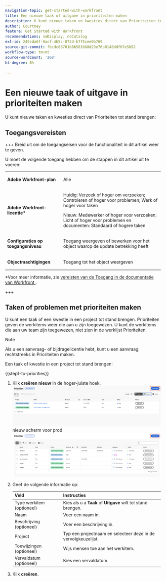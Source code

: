```yaml
---
navigation-topic: get-started-with-workfront
title: Een nieuwe taak of uitgave in prioriteiten maken
description: U kunt nieuwe taken en kwesties direct van Prioriteiten tot stand brengen.
author: Courtney
feature: Get Started with Workfront
recommendations: noDisplay, noCatalog
exl-id: 240cda0f-0acf-4b5c-872d-b7f5cee0b769
source-git-commit: fbcdc88701b8b501b68d29e76b0148ddf07e5b52
workflow-type: tm+mt
source-wordcount: '268'
ht-degree: 0%

---
```


# Een nieuwe taak of uitgave in prioriteiten maken

U kunt nieuwe taken en kwesties direct van Prioriteiten tot stand brengen:

## Toegangsvereisten

+++ Breid uit om de toegangseisen voor de functionaliteit in dit artikel weer te geven.

U moet de volgende toegang hebben om de stappen in dit artikel uit te voeren:

<table style="table-layout:auto"> 
 <col> 
 </col> 
 <col> 
 </col> 
 <tbody> 
  <tr> 
   <td role="rowheader"><strong>Adobe Workfront-plan</strong></td> 
   <td> <p>Alle</p> </td> 
  </tr> 
  <tr> 
   <td role="rowheader"><strong>Adobe Workfront-licentie*</strong></td> 
   <td> 
   <p>Huidig: Verzoek of hoger om verzoeken; Controleren of hoger voor problemen; Werk of hoger voor taken</p>
   <p>Nieuw: Medewerker of hoger voor verzoeken; Licht of hoger voor problemen en documenten: Standaard of hogere taken</p> 
   </td> 
  </tr> 
  <tr> 
   <td role="rowheader"><strong>Configuraties op toegangsniveau</strong></td> 
   <td> <p>Toegang weergeven of bewerken voor het object waarop de update betrekking heeft</p></td> 
  </tr> 
  <tr> 
   <td role="rowheader"><strong>Objectmachtigingen</strong></td> 
   <td> <p>Toegang tot het object weergeven</p></td> 
  </tr> 
 </tbody> 
</table>

*Voor meer informatie, zie [ vereisten van de Toegang in de documentatie van Workfront ](/help/quicksilver/administration-and-setup/add-users/access-levels-and-object-permissions/access-level-requirements-in-documentation.md).

+++

## Taken of problemen met prioriteiten maken

U kunt een taak of een kwestie in een project tot stand brengen. Prioriteiten geven de werkitems weer die aan u zijn toegewezen. U kunt de werkitems die aan uw team zijn toegewezen, niet zien in de werklijst Prioriteiten.

>[!NOTE]
>
>Als u een aanvraag- of bijdragelicentie hebt, kunt u een aanvraag rechtstreeks in Prioriteiten maken.

Een taak of kwestie in een project tot stand brengen:

{{step1-to-priorities}}

1. Klik **creëren nieuw** in de hoger-juiste hoek.
   ![ creeer nieuw ](assets/create-new.png)
nieuw scherm voor prod ![ creeer nieuw (productie) ](assets/create-new--.png)
1. Geef de volgende informatie op:

   | Veld | Instructies |
   |---------------|-------------|
   | Type werkitem (optioneel) | Kies als u a **Taak** of **Uitgave** wilt tot stand brengen. |
   | Naam | Voer een naam in. |
   | Beschrijving (optioneel) | Voer een beschrijving in. |
   | Project | Typ een projectnaam en selecteer deze in de vervolgkeuzelijst. |
   | Toewijzingen (optioneel) | Wijs mensen toe aan het werkitem. |
   | Vervaldatum (optioneel) | Kies een vervaldatum. |

1. Klik **creëren**.
